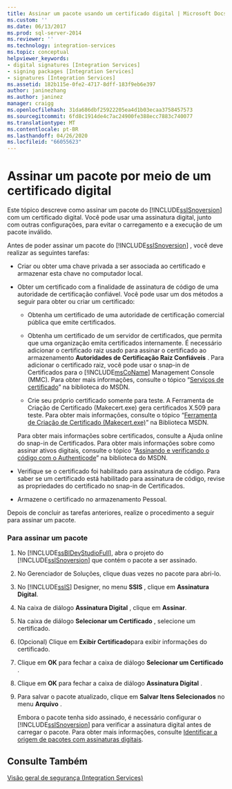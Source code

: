 ```yaml
---
title: Assinar um pacote usando um certificado digital | Microsoft Docs
ms.custom: ''
ms.date: 06/13/2017
ms.prod: sql-server-2014
ms.reviewer: ''
ms.technology: integration-services
ms.topic: conceptual
helpviewer_keywords:
- digital signatures [Integration Services]
- signing packages [Integration Services]
- signatures [Integration Services]
ms.assetid: 182b115e-0fe2-4717-8dff-183f9eb6e397
author: janinezhang
ms.author: janinez
manager: craigg
ms.openlocfilehash: 31da686dbf25922205ea4d1b03ecaa3758457573
ms.sourcegitcommit: 6fd8c1914de4c7ac24900fe388ecc7883c740077
ms.translationtype: MT
ms.contentlocale: pt-BR
ms.lasthandoff: 04/26/2020
ms.locfileid: "66055623"
---
```

# <a name="sign-a-package-by-using-a-digital-certificate"></a>Assinar um pacote por meio de um certificado digital
  Este tópico descreve como assinar um pacote do [!INCLUDE[ssISnoversion](../includes/ssisnoversion-md.md)] com um certificado digital. Você pode usar uma assinatura digital, junto com outras configurações, para evitar o carregamento e a execução de um pacote inválido.  
  
 Antes de poder assinar um pacote do [!INCLUDE[ssISnoversion](../includes/ssisnoversion-md.md)] , você deve realizar as seguintes tarefas:  
  
-   Criar ou obter uma chave privada a ser associada ao certificado e armazenar esta chave no computador local.  
  
-   Obter um certificado com a finalidade de assinatura de código de uma autoridade de certificação confiável. Você pode usar um dos métodos a seguir para obter ou criar um certificado:  
  
    -   Obtenha um certificado de uma autoridade de certificação comercial pública que emite certificados.  
  
    -   Obtenha um certificado de um servidor de certificados, que permita que uma organização emita certificados internamente. É necessário adicionar o certificado raiz usado para assinar o certificado ao armazenamento **Autoridades de Certificação Raiz Confiáveis** . Para adicionar o certificado raiz, você pode usar o snap-in de Certificados para o [!INCLUDE[msCoName](../includes/msconame-md.md)] Management Console (MMC). Para obter mais informações, consulte o tópico “[Serviços de certificado](https://go.microsoft.com/fwlink/?LinkId=100755)” na biblioteca do MSDN.  
  
    -   Crie seu próprio certificado somente para teste. A Ferramenta de Criação de Certificado (Makecert.exe) gera certificados X.509 para teste. Para obter mais informações, consulte o tópico “[Ferramenta de Criação de Certificado (Makecert.exe)](https://go.microsoft.com/fwlink/?LinkId=100756)” na Biblioteca MSDN.  
  
     Para obter mais informações sobre certificados, consulte a Ajuda online do snap-in de Certificados. Para obter mais informações sobre como assinar ativos digitais, consulte o tópico “[Assinando e verificando o código com o Authenticode](https://go.microsoft.com/fwlink/?LinkId=78100)” na biblioteca do MSDN.  
  
-   Verifique se o certificado foi habilitado para assinatura de código. Para saber se um certificado está habilitado para assinatura de código, revise as propriedades do certificado no snap-in de Certificados.  
  
-   Armazene o certificado no armazenamento Pessoal.  
  
 Depois de concluir as tarefas anteriores, realize o procedimento a seguir para assinar um pacote.  
  
### <a name="to-sign-a-package"></a>Para assinar um pacote  
  
1.  No [!INCLUDE[ssBIDevStudioFull](../includes/ssbidevstudiofull-md.md)], abra o projeto do [!INCLUDE[ssISnoversion](../includes/ssisnoversion-md.md)] que contém o pacote a ser assinado.  
  
2.  No Gerenciador de Soluções, clique duas vezes no pacote para abri-lo.  
  
3.  No [!INCLUDE[ssIS](../includes/ssis-md.md)] Designer, no menu **SSIS** , clique em **Assinatura Digital**.  
  
4.  Na caixa de diálogo **Assinatura Digital** , clique em **Assinar**.  
  
5.  Na caixa de diálogo **Selecionar um Certificado** , selecione um certificado.  
  
6.  (Opcional) Clique em **Exibir Certificado**para exibir informações do certificado.  
  
7.  Clique em **OK** para fechar a caixa de diálogo **Selecionar um Certificado** .  
  
8.  Clique em **OK** para fechar a caixa de diálogo **Assinatura Digital** .  
  
9. Para salvar o pacote atualizado, clique em **Salvar Itens Selecionados** no menu **Arquivo** .  
  
     Embora o pacote tenha sido assinado, é necessário configurar o [!INCLUDE[ssISnoversion](../includes/ssisnoversion-md.md)] para verificar a assinatura digital antes de carregar o pacote. Para obter mais informações, consulte [Identificar a origem de pacotes com assinaturas digitais](security/identify-the-source-of-packages-with-digital-signatures.md).  
  
## <a name="see-also"></a>Consulte Também  
 [Visão geral de segurança &#40;Integration Services&#41;](security/security-overview-integration-services.md)  
  
  
